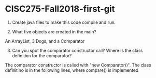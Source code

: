# CISC275-Fall2018-first-git
1. Create java files to make this code compile and run.

2. What five objects are created in the main?

An ArrayList, 3 Dogs, and a Comparator

3. Can you spot the comparator constructor call? Where is the class definition for the comparator?

The comparator constructor is called with "new Comparator<Animal>()". The class definitino is in the following lines, where compare() is implemented.

